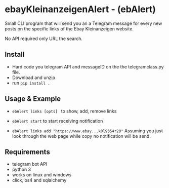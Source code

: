 # ebayKleinanzeigenAlert - (ebAlert)
Small CLI program that will send you an a Telegram message for every new posts on the specific links of the Ebay Kleinanzeigen website. 

No API required only URL the search.

## Install
* Hard code you telegram API and messageID on the the telegramclass.py file. 
* Download and unzip
* run ````pip install .  ````

## Usage & Example
* ```ebAlert links [opts] ``` to show, add, remove links
* ```ebAlert start``` to start receiving notification


* ```ebAlert links add "https://www.ebay...k0l9354r20"``` Assuming you just look through the web page while copy no notification will be send. 

## Requirements
* telegram bot API
* python 3
* works on linux and windows
* click, bs4 and sqlalchemy 